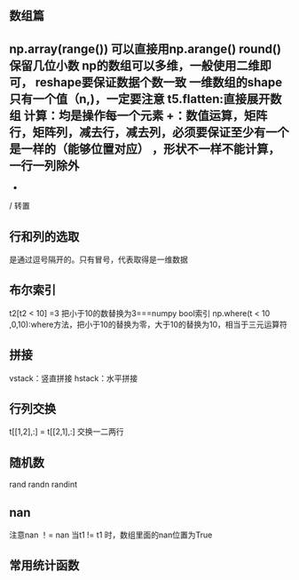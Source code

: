 
## 数组篇
np.array(range()) 可以直接用np.arange()
round()保留几位小数 
np的数组可以多维，一般使用二维即可，
reshape要保证数据个数一致
一维数组的shape只有一个值（n,)，一定要注意
t5.flatten:直接展开数组
计算：均是操作每一个元素
+：数值运算，矩阵行，矩阵列，减去行，减去列，必须要保证至少有一个是一样的（能够位置对应）
，形状不一样不能计算，一行一列除外 
-
*
/
转置
## 行和列的选取
是通过逗号隔开的。只有冒号，代表取得是一维数据
## 布尔索引
t2[t2 < 10] =3 把小于10的数替换为3===numpy bool索引
np.where(t < 10 ,0,10):where方法，把小于10的替换为零，大于10的替换为10，相当于三元运算符
## 拼接
vstack：竖直拼接
hstack：水平拼接
## 行列交换
t[[1,2],:] = t[[2,1],:] 交换一二两行

## 随机数
rand
randn
randint
## nan
注意nan ！= nan
当t1 != t1 时，数组里面的nan位置为True
## 常用统计函数
